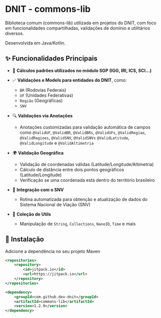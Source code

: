 # DNIT - commons-lib

Biblioteca comum (commons-lib) utilizada em projetos do DNIT, com foco em funcionalidades compartilhadas, validações de domínio e utilitários diversos. 

Desenvolvida em Java/Kotlin.

## ✨ Funcionalidades Principais

- 📐 **Cálculos padrões utilizados no módulo SGP (IGG, IRI, ICS, SCI...)**


- ✅ **Validações e Models para entidades do DNIT**, como:
    - `BR` (Rodovias Federais)
    - `UF` (Unidades Federativas)
    - `Região` (Geográficas)
    - `SNV` 
  

- 🔍 **Validações via Anotações**
    - Anotações customizadas para validação automática de campos como `@ValidUF`, `@ValidBR`, `@ValidBRs`, `@ValidUFs`, `@ValidRegiao`, `@ValidRegioes`, `@ValidSNV`, `@ValidSNVs` `@ValidLatitude`, `@ValidLongitude` e `@ValidAltimetria`
  

- 🌍 **Validação Geográfica**
    - Validação de coordenadas válidas (Latitude/Longitude/Altimetria)
    - Cálculo de distância entre dois pontos geográficos (Latitude/Longitude)
    - Verificação se uma coordenada está dentro do território brasileiro
  

- 🔄 **Integração com o SNV**
    - Rotina automatizada para obtenção e atualização de dados do Sistema Nacional de Viação (SNV)


- 🧰 **Coleção de Utils**
    - Manipulação de `String`, `Collections`, `NanoID`, `Time` e mais

## 🚀 Instalação

Adicione a dependência no seu projeto Maven
```xml
<repositories>
    <repository>
        <id>jitpack.io</id>
        <url>https://jitpack.io</url>
    </repository>
</repositories>

<dependency>
    <groupId>com.github.dev-dnit</groupId>
    <artifactId>commons-lib</artifactId>
    <version>1.2.9</version>
</dependency>
```